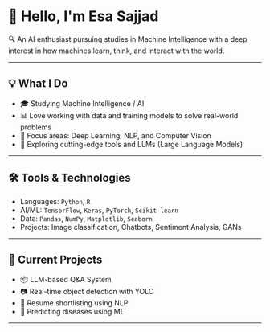 # 🤖 Hello, I'm Esa Sajjad

🔍 An AI enthusiast pursuing studies in Machine Intelligence with a deep interest in how machines learn, think, and interact with the world.

---

## 💡 What I Do

- 🎓 Studying Machine Intelligence / AI
- 📊 Love working with data and training models to solve real-world problems
- 🧠 Focus areas: Deep Learning, NLP, and Computer Vision
- 🔬 Exploring cutting-edge tools and LLMs (Large Language Models)

---

## 🛠️ Tools & Technologies

- Languages: `Python`, `R`
- AI/ML: `TensorFlow`, `Keras`, `PyTorch`, `Scikit-learn`
- Data: `Pandas`, `NumPy`, `Matplotlib`, `Seaborn`
- Projects: Image classification, Chatbots, Sentiment Analysis, GANs

---

## 🚧 Current Projects

- 📦 LLM-based Q&A System  
- 📷 Real-time object detection with YOLO  
- 🧾 Resume shortlisting using NLP  
- 🧬 Predicting diseases using ML

---

